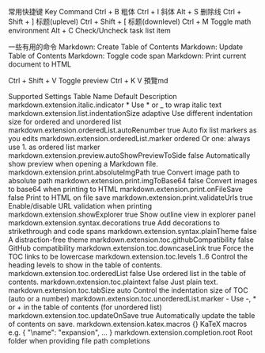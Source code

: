 常用快捷键
Key	Command
Ctrl + B	粗体
Ctrl + I	斜体
Alt + S	删除线
Ctrl + Shift + ]	标题(uplevel)
Ctrl + Shift + [	标题(downlevel)
Ctrl + M	Toggle math environment
Alt + C	Check/Uncheck task list item

一些有用的命令
Markdown: Create Table of Contents
Markdown: Update Table of Contents
Markdown: Toggle code span
Markdown: Print current document to HTML

Ctrl + Shift + V	Toggle preview
Ctrl + K V 預覽md


Supported Settings
Table
Name	Default	Description
markdown.extension.italic.indicator	*	Use * or _ to wrap italic text
markdown.extension.list.indentationSize	adaptive	Use different indentation size for ordered and unordered list
markdown.extension.orderedList.autoRenumber	true	Auto fix list markers as you edits
markdown.extension.orderedList.marker	ordered	Or one: always use 1. as ordered list marker
markdown.extension.preview.autoShowPreviewToSide	false	Automatically show preview when opening a Markdown file.
markdown.extension.print.absoluteImgPath	true	Convert image path to absolute path
markdown.extension.print.imgToBase64	false	Convert images to base64 when printing to HTML
markdown.extension.print.onFileSave	false	Print to HTML on file save
markdown.extension.print.validateUrls	true	Enable/disable URL validation when printing
markdown.extension.showExplorer	true	Show outline view in explorer panel
markdown.extension.syntax.decorations	true	Add decorations to strikethrough and code spans
markdown.extension.syntax.plainTheme	false	A distraction-free theme
markdown.extension.toc.githubCompatibility	false	GitHub compatibility
markdown.extension.toc.downcaseLink	true	Force the TOC links to be lowercase
markdown.extension.toc.levels	1..6	Control the heading levels to show in the table of contents.
markdown.extension.toc.orderedList	false	Use ordered list in the table of contents.
markdown.extension.toc.plaintext	false	Just plain text.
markdown.extension.toc.tabSize	auto	Control the indentation size of TOC (auto or a number)
markdown.extension.toc.unorderedList.marker	-	Use -, * or + in the table of contents (for unordered list)
markdown.extension.toc.updateOnSave	true	Automatically update the table of contents on save.
markdown.extension.katex.macros	{}	KaTeX macros e.g. { "\\name": "expansion", ... }
markdown.extension.completion.root		Root folder when providing file path completions